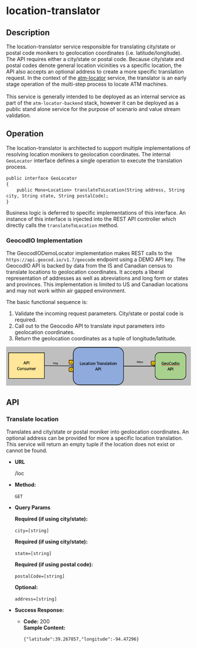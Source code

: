 # location-translator

## Description
The location-translator service responsible for translating city/state or postal code monikers to geolocation coordinates (i.e. latitude/longitude).  The API requires either a city/state or postal code.  Because city/state and postal codes denote general location vicinities vs a specific location, the API also accepts an optional address to create a more specific translation request.  In the context of the [atm-locator](../atm-locator/README.md) service, the translator is an early stage operation of the multi-step process to locate ATM machines.  
<br>
This service is generally intended to be deployed as an internal service as part of the `atm-locator-backend` stack, however it can be deployed as a public stand alone service for the purpose of scenario and value stream validation.

## Operation

The location-translator is architected to support multiple implementations of resolving location monikers to geolocation coordinates.  The internal `GeoLocator` interface defines a single operation to execute the translation process.

```
public interface GeoLocator 
{
	public Mono<Location> translateToLocation(String address, String city, String state, String postalCode);
}
```

Business logic is deferred to specific implementations of this interface.  An instance of this interface is injected into the REST API controller which directly calls the `translateToLocation` method.

### GeocodIO Implementation

The GeocodIODemoLocator implementation makes REST calls to the `https://api.geocod.io/v1.7/geocode` endpoint using a DEMO API key.  The GeocodIO API is backed by data from the IS and Canadian census to translate locations to geolocation coordinates.  It accepts a liberal representation of addresses as well as abreviations and long form or states and provinces.  This implementation is limited to US and Canadian locations and may not work within air gapped environment.

The basic functional sequence is:

1. Validate the incoming request parameters.  City/state or postal code is required.
2. Call out to the Geocodio API to translate input parameters into geolocation coordinates.
3. Return the geolocation coordinates as a tuple of longitude/latitude.

![](doc/images/operation-flow.png)

## API

### Translate location

  Translates and city/state or postal moniker into geolocation coordinates.   An optional address can be provided for more a specific location translation.  This service will return an empty tuple if the location does not exist or cannot be found.
  
* **URL**

  /loc
  
* **Method:**

  `GET`
  
*  **Query Params**

   **Required (if using city/state):**
 
   `city=[string]`
   
   **Required (if using city/state):**
 
   `state=[string]`
   
   **Required (if using postal code):**
 
   `postalCode=[string]`      
   
   **Optional:**
 
   `address=[string]`    

* **Success Response:**

  * **Code:** 200 <br />
    **Sample Content:** 
    ```
    {"latitude":39.267857,"longitude":-94.47296}  
    ```

  

